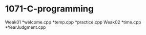 # 1071-C-programming

Weak01
*welcome.cpp
*temp.cpp
*practice.cpp
Weak02
*time.cpp
*YearJudgment.cpp
